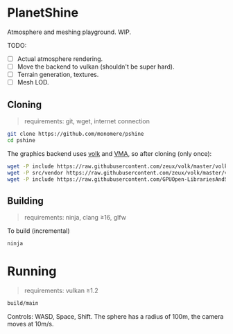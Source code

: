 # PlanetShine

Atmosphere and meshing playground. WIP.

TODO:

- [ ] Actual atmosphere rendering.
- [ ] Move the backend to vulkan (shouldn't be super hard).
- [ ] Terrain generation, textures.
- [ ] Mesh LOD.

## Cloning

> requirements: git, wget, internet connection

```bash
git clone https://github.com/monomere/pshine
cd pshine
```

The graphics backend uses [volk](https://github.com/zeux/volk) and
[VMA](https://github.com/GPUOpen-LibrariesAndSDKs/VulkanMemoryAllocator),
so after cloning (only once):

```bash
wget -P include https://raw.githubusercontent.com/zeux/volk/master/volk.h
wget -P src/vendor https://raw.githubusercontent.com/zeux/volk/master/volk.c
wget -P include https://raw.githubusercontent.com/GPUOpen-LibrariesAndSDKs/VulkanMemoryAllocator/master/include/vk_mem_alloc.h
```

## Building

> requirements: ninja, clang ≥16, glfw

To build (incremental)
```bash
ninja
```

# Running

> requirements: vulkan ≥1.2

```bash
build/main
```

Controls: WASD, Space, Shift.
The sphere has a radius of 100m, the camera moves at 10m/s.
